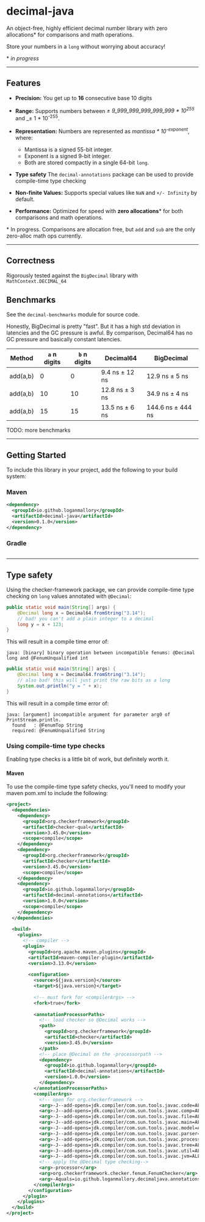 # decimal-java

An object-free, highly efficient decimal number library with zero allocations* for comparisons and math operations.

Store your numbers in a `long` without worrying about accuracy!

\* _in progress_

---

## Features

- **Precision:**
You get up to **16** consecutive base 10 digits 

- **Range:**
Supports numbers between _± 9_999_999_999_999_999 * 10<sup>255</sup>_ and _± 1 * 10<sup>-255</sup>.

- **Representation:**
Numbers are represented as _mantissa * 10<sup>-exponent</sup>_, where:
  - Mantissa is a signed 55-bit integer.
  - Exponent is a signed 9-bit integer.
  - Both are stored compactly in a single 64-bit `long`.

- **Type safety**
The `decimal-annotations` package can be used to provide compile-time type checking

- **Non-finite Values:**
Supports special values like `NaN` and `+/- Infinity` by default.

- **Performance:**
Optimized for speed with **zero allocations*** for both comparisons and math operations.

\* In progress. Comparisons are allocation free, but `add` and `sub` are the only zero-alloc math ops currently.

---

## Correctness
Rigorously tested against the `BigDecimal` library with `MathContext.DECIMAL_64`

## Benchmarks
See the `decimal-benchmarks` module for source code.

Honestly, BigDecimal is pretty "fast". But it has a high std deviation in latencies 
and the GC pressure is awful. By comparison, Decimal64 has no GC pressure
and basically constant latencies.

| Method   | `a` n digits | `b` n digits | Decimal64       | BigDecimal        |
|----------|--------------|--------------|-----------------|-------------------|
| add(a,b) | 0            | 0            | 9.4 ns  ± 12 ns | 12.9 ns  ± 5 ns   |
| add(a,b) | 10           | 10           | 12.8 ns ± 3 ns  | 34.9 ns  ± 4 ns   |
| add(a,b) | 15           | 15           | 13.5 ns ± 6 ns  | 144.6 ns ± 444 ns |


TODO: more benchmarks

---

## Getting Started

To include this library in your project, add the following to your build system:

### Maven
```xml
<dependency>
  <groupId>io.github.loganmallory</groupId>
  <artifactId>decimal-java</artifactId>
  <version>0.1.0</version>
</dependency>
```

### Gradle
```

```

---

## Type safety
Using the checker-framework package, we can provide compile-time type checking on `long` values
annotated with `@Decimal`:
```java
public static void main(String[] args) {
    @Decimal long x = Decimal64.fromString("3.14");
    // bad! you can't add a plain integer to a decimal
    long y = x + 123; 
}
```

This will result in a compile time error of:
```
java: [binary] binary operation between incompatible fenums: @Decimal long and @FenumUnqualified int
```

```java
public static void main(String[] args) {
    @Decimal long x = Decimal64.fromString("3.14");
    // also bad! this will just print the raw bits as a long
    System.out.println("y = " + x); 
}
```

This will result in a compile time error of:
```
java: [argument] incompatible argument for parameter arg0 of PrintStream.println.
  found   : @FenumTop String
  required: @FenumUnqualified String
```

### Using compile-time type checks
Enabling type checks is a little bit of work, but definitely worth it.

#### Maven
To use the compile-time type safety checks, you'll need to modify your maven pom.xml 
to include the following:

```xml
<project>
  <dependencies>
    <dependency>
      <groupId>org.checkerframework</groupId>
      <artifactId>checker-qual</artifactId>
      <version>3.45.0</version>
      <scope>compile</scope>
    </dependency>
    <dependency>
      <groupId>org.checkerframework</groupId>
      <artifactId>checker</artifactId>
      <version>3.45.0</version>
      <scope>compile</scope>
    </dependency>
    <dependency>
      <groupId>io.github.loganmallory</groupId>
      <artifactId>decimal-annotations</artifactId>
      <version>1.0.0</version>
      <scope>compile</scope>
    </dependency>
  </dependencies>
  
  <build>
    <plugins>
      <!-- compiler -->
      <plugin>
        <groupId>org.apache.maven.plugins</groupId>
        <artifactId>maven-compiler-plugin</artifactId>
        <version>3.13.0</version>
    
        <configuration>
          <source>${java.version}</source>
          <target>${java.version}</target>
    
          <!-- must fork for <compilerArgs> -->
          <fork>true</fork>
    
          <annotationProcessorPaths>
            <!-- load checker so @Decimal works -->
            <path>
              <groupId>org.checkerframework</groupId>
              <artifactId>checker</artifactId>
              <version>3.45.0</version>
            </path>
            <!-- place @Decimal on the -processorpath -->
            <dependency>
              <groupId>io.github.loganmallory</groupId>
              <artifactId>decimal-annotations</artifactId>
              <version>1.0.0</version>
            </dependency>
          </annotationProcessorPaths>
          <compilerArgs>
            <!-- open for org.checkerframework -->
            <arg>-J--add-opens=jdk.compiler/com.sun.tools.javac.code=ALL-UNNAMED</arg>
            <arg>-J--add-opens=jdk.compiler/com.sun.tools.javac.comp=ALL-UNNAMED</arg>
            <arg>-J--add-opens=jdk.compiler/com.sun.tools.javac.file=ALL-UNNAMED</arg>
            <arg>-J--add-opens=jdk.compiler/com.sun.tools.javac.main=ALL-UNNAMED</arg>
            <arg>-J--add-opens=jdk.compiler/com.sun.tools.javac.model=ALL-UNNAMED</arg>
            <arg>-J--add-opens=jdk.compiler/com.sun.tools.javac.parser=ALL-UNNAMED</arg>
            <arg>-J--add-opens=jdk.compiler/com.sun.tools.javac.processing=ALL-UNNAMED</arg>
            <arg>-J--add-opens=jdk.compiler/com.sun.tools.javac.tree=ALL-UNNAMED</arg>
            <arg>-J--add-opens=jdk.compiler/com.sun.tools.javac.util=ALL-UNNAMED</arg>
            <arg>-J--add-opens=jdk.compiler/com.sun.tools.javac.jvm=ALL-UNNAMED</arg>
            <!-- apply the @Decimal type checking-->
            <arg>-processor</arg>
            <arg>org.checkerframework.checker.fenum.FenumChecker</arg>
            <arg>-Aquals=io.github.loganmallory.decimaljava.annotations.Decimal</arg>
          </compilerArgs>
        </configuration>
      </plugin>
    </plugins>
  </build>
</project>
```